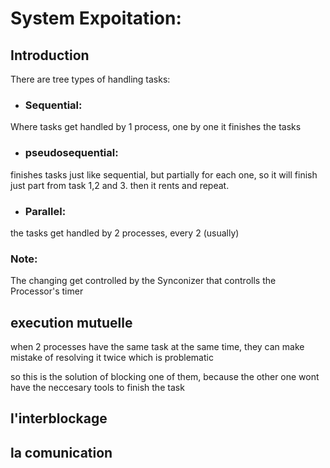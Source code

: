 # System Expoitation:

## Introduction

There are tree types of handling tasks:

- ### Sequential:
Where tasks get handled by 1 process, one by one it finishes the tasks

- ### pseudosequential:
finishes tasks just like sequential, but partially for each one, so it will finish just part from task 1,2 and 3. then it rents and repeat.

- ### Parallel:
the tasks get handled by 2 processes, every 2 (usually)


### Note:
The changing get controlled by the Synconizer that controlls the Processor's timer




## execution mutuelle
when 2 processes have the same task at the same time, they can make mistake of resolving it twice which is problematic

so this is the solution of blocking one of them, because the other one wont have the neccesary tools to finish the task

## l'interblockage

## la comunication

 